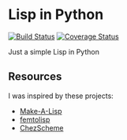 # Lisp in Python
[![Build Status](https://travis-ci.org/jakubwro/lisp-in-python.svg?branch=master)](https://travis-ci.org/jakubwro/lisp-in-python)
[![Coverage Status](https://coveralls.io/repos/github/jakubwro/lisp-in-python/badge.svg)](https://coveralls.io/github/jakubwro/lisp-in-python)

Just a simple Lisp in Python

## Resources
I was inspired by these projects:
-   [Make-A-Lisp](https://github.com/kanaka/mal/blob/master/process/guide.md)
-   [femtolisp](https://github.com/JeffBezanson/femtolisp)
-   [ChezScheme](https://github.com/cisco/ChezScheme)
